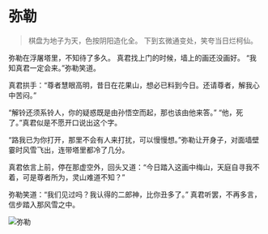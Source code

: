 # 弥勒

> 棋盘为地子为天，色按阴阳造化全。
> 下到玄微通变处，笑夸当日烂柯仙。

弥勒在浮屠塔里，不知待了多久。 真君找上门的时候，墙上的画还没画好。 “我知真君一定会来。”弥勒笑道。

真君拱手：“尊者慧眼高明，昔日在花果山，想必已料到今日。还请尊者，解我心中苦闷。”

“解铃还须系铃人，你的疑惑既是由孙悟空而起，那也该由他来答。” “他，死了。”真君似是不愿开口说出这个字。

“路我已为你打开，那里不会有人来打扰，可以慢慢想。”弥勒让开身子，对面墙壁霎时风雪飞出，连带塔里都冷了几分。

真君依言上前，停在那虚空外，回头又道：“今日踏入这画中梅山，天庭自寻我不着，可是尊者所为，灵山难道不知？”

弥勒笑道：“我们见过吗？我认得的二郎神，比你丑多了。” 真君听罢，不再多言，信步踏入那风雪之中。

![弥勒](/image-20240828221530021.png)